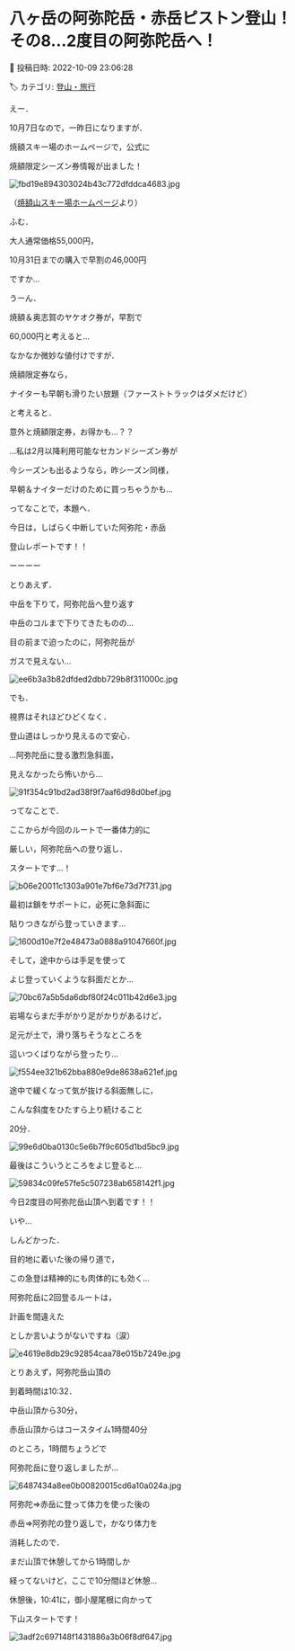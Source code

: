 # 八ヶ岳の阿弥陀岳・赤岳ピストン登山！その8…2度目の阿弥陀岳へ！

📅 投稿日時: 2022-10-09 23:06:28

🏷️ カテゴリ: [登山・旅行](c1d637a11a25b457ac978d197adbdafc5.md)

えー．


10月7日なので，一昨日になりますが．


焼額スキー場のホームページで，公式に


焼額限定シーズン券情報が出ました！







![fbd19e894303024b43c772dfddca4683.jpg](images/fbd19e894303024b43c772dfddca4683.jpg)




（[焼額山スキー場ホームページ](https://www.princehotels.co.jp/ski/shiga/informations/seasonpass202223/)より）





ふむ．


大人通常価格55,000円，


10月31日までの購入で早割の46,000円


ですか…





うーん．


焼額＆奥志賀のヤケオク券が，早割で


60,000円と考えると…


なかなか微妙な値付けですが．





焼額限定券なら，


ナイターも早朝も滑りたい放題（ファーストトラックはダメだけど）


と考えると．


意外と焼額限定券，お得かも…？？





…私は2月以降利用可能なセカンドシーズン券が


今シーズンも出るようなら，昨シーズン同様，


早朝＆ナイターだけのために買っちゃうかも…





ってなことで，本題へ．


今日は，しばらく中断していた阿弥陀・赤岳


登山レポートです！！





ーーーー


とりあえず．


中岳を下りて，阿弥陀岳へ登り返す


中岳のコルまで下りてきたものの…


目の前まで迫ったのに，阿弥陀岳が


ガスで見えない…




![ee6b3a3b82dfded2dbb729b8f311000c.jpg](images/ee6b3a3b82dfded2dbb729b8f311000c.jpg)







でも．


視界はそれほどひどくなく．


登山道はしっかり見えるので安心．


…阿弥陀岳に登る激烈急斜面，


見えなかったら怖いから…




![91f354c91bd2ad38f9f7aaf6d98d0bef.jpg](images/91f354c91bd2ad38f9f7aaf6d98d0bef.jpg)







ってなことで．


ここからが今回のルートで一番体力的に


厳しい，阿弥陀岳への登り返し．


スタートです…！




![b06e20011c1303a901e7bf6e73d7f731.jpg](images/b06e20011c1303a901e7bf6e73d7f731.jpg)







最初は鎖をサポートに，必死に急斜面に


貼りつきながら登っていきます…




![1600d10e7f2e48473a0888a91047660f.jpg](images/1600d10e7f2e48473a0888a91047660f.jpg)







そして，途中からは手足を使って


よじ登っていくような斜面だとか…




![70bc67a5b5da6dbf80f24c011b42d6e3.jpg](images/70bc67a5b5da6dbf80f24c011b42d6e3.jpg)







岩場ならまだ手がかり足がかりがあるけど，


足元が土で，滑り落ちそうなところを


這いつくばりながら登ったり…




![f554ee321b62bba880e9de8638a621ef.jpg](images/f554ee321b62bba880e9de8638a621ef.jpg)







途中で緩くなって気が抜ける斜面無しに，


こんな斜度をひたすら上り続けること


20分．




![99e6d0ba0130c5e6b7f9c605d1bd5bc9.jpg](images/99e6d0ba0130c5e6b7f9c605d1bd5bc9.jpg)







最後はこういうところをよじ登ると…




![59834c09fe57fe5c507238ab658142f1.jpg](images/59834c09fe57fe5c507238ab658142f1.jpg)







今日2度目の阿弥陀岳山頂へ到着です！！


いや…


しんどかった．


目的地に着いた後の帰り道で，


この急登は精神的にも肉体的にも効く…





阿弥陀岳に2回登るルートは，


計画を間違えた


としか言いようがないですね（涙）




![e4619e8db29c92854caa78e015b7249e.jpg](images/e4619e8db29c92854caa78e015b7249e.jpg)







とりあえず，阿弥陀岳山頂の


到着時間は10:32．


中岳山頂から30分，


赤岳山頂からはコースタイム1時間40分


のところ，1時間ちょうどで


阿弥陀岳に登り返しましたが…




![6487434a8ee0b00820015cd6a10a024a.jpg](images/6487434a8ee0b00820015cd6a10a024a.jpg)







阿弥陀⇒赤岳に登って体力を使った後の


赤岳⇒阿弥陀の登り返しで，かなり体力を


消耗したので．


まだ山頂で休憩してから1時間しか


経ってないけど，ここで10分間ほど休憩…





休憩後，10:41に，御小屋尾根に向かって


下山スタートです！




![3adf2c697148f1431886a3b06f8df647.jpg](images/3adf2c697148f1431886a3b06f8df647.jpg)
